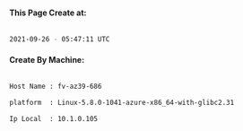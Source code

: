 
   
#### This Page Create at:

```bash

2021-09-26 - 05:47:11 UTC

```

#### Create By Machine:

```bash

Host Name : fv-az39-686

platform  : Linux-5.8.0-1041-azure-x86_64-with-glibc2.31

Ip Local  : 10.1.0.105

```

